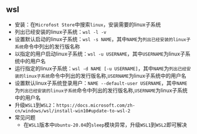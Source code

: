 ## wsl
* 安装：在`Microfost Store`中搜索`linux`，安装需要的linux子系统
* 列出已经安装的linux子系统：`wsl -l -v`
* 设置默认启动的linux子系统：`wsl -s NAME`，其中`NAME`为`列出已经安装的linux子系统`命令中列出的发行版名称
* 以指定的用户启动linux子系统：`wsl -u USERNAME`，其中`USERNAME`为linux子系统中的用户名
* 运行指定的linux子系统：`wsl -d NAME [-u USERNAME]`，其中`NAME`为`列出已经安装的linux子系统`命令中列出的发行版名称,`USERNAME`为linux子系统中的用户名
* 设置默认linux子系统登录用户：`NAME --default-user USERNAME`，其中`NAME`为`列出已经安装的linux子系统`命令中列出的发行版名称,`USERNAME`为linux子系统中的用户名
* 升级`WSL1`到`WSL2`：`https://docs.microsoft.com/zh-cn/windows/wsl/install-win10#update-to-wsl-2`
* 常见问题
    * 在`WSL1`版本中`Ubuntu-20.04`的`sleep`模块异常，升级`WSL1`到`WSL2`即可解决